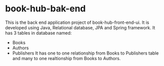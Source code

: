 # book-hub-bak-end
This is the back end application project of book-hub-front-end-ui. It is developed using Java, Relational database, JPA and 
Spring framework. It has 3 tables in database named:
- Books
- Authors
- Publishers
It has one to one relationship from Books to Publishers table and many to one realtionship from Books to Authors.
